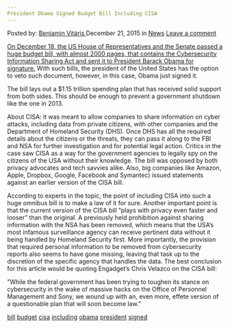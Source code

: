 ```yaml
---
President Obama Signed Budget Bill Including CISA
---
```

<article class="post-listing post-12720 post type-post status-publish format-standard hentry category-news tag-bill tag-budget tag-cisa tag-including tag-obama tag-president tag-signed">
<div class="post-inner">
<span>Posted by: <a href="https://www.deepdotweb.com/author/benjaminvi/" title="">Benjamin Vitáris </a></span>
<span>December 21, 2015</span>
<span>in <a href="https://www.deepdotweb.com/category/news/" rel="category tag">News</a></span>
<span><a href="https://www.deepdotweb.com/2015/12/21/president-obama-signed-budget-bill-including-cisa/#respond">Leave a comment</a></span>


<p><a href="http://www.engadget.com/2015/12/18/house-senate-pass-budget-with-cisa/">On December 18, the US House of Representatives and the Senate passed a huge budget bill, with almost 2000 pages, that contains the Cybersecurity Information Sharing Act and sent it to President Barack Obama for signature.</a> With such bills, the president of the United States has the option to veto such document, however, in this case, Obama just signed it.</p>
<p>The bill lays out a $1.15 trillion spending plan that has received solid support from both sides. This should be enough to prevent a government shutdown like the one in 2013.</p>
<p>About CISA: it was meant to allow companies to share information on cyber attacks, including data from private citizens, with other companies and the Department of Homeland Security (DHS). Once DHS has all the required details about the citizens or the threats, they can pass it along to the FBI and NSA for further investigation and for potential legal action. Critics in the case saw CISA as a way for the government agencies to legally spy on the citizens of the USA without their knowledge. The bill was opposed by both privacy advocates and tech savvies alike. Also, big companies like Amazon, Apple, Dropbox, Google, Facebook and Symantec) issued statements against an earlier version of the CISA bill.</p>
<p>According to experts in the topic, the point of including CISA into such a huge omnibus bill is to make a law of it for sure. Another important point is that the current version of the CISA bill ”plays with privacy even faster and looser” than the original. A previously held prohibition against sharing information with the NSA has been removed, which means that the USA&#8217;s most infamous surveillance agency can receive pertinent data without it being handled by Homeland Security first. More importantly, the provision that required personal information to be removed from cybersecurity reports also seems to have gone missing, leaving that task up to the discretion of the specific agency that handles the data. The best conclusion for this article would be quoting Engadget’s Chris Velazco on the CISA bill:</p>
<p>”While the federal government has been trying to toughen its stance on cybersecurity in the wake of massive hacks on the Office of Personnel Management and Sony, we wound up with an, even more, effete version of a questionable plan that will soon become law.”</p>
</div>
<a href="https://www.deepdotweb.com/tag/bill/" rel="tag">bill</a> <a href="https://www.deepdotweb.com/tag/budget/" rel="tag">budget</a> <a href="https://www.deepdotweb.com/tag/cisa/" rel="tag">cisa</a> <a href="https://www.deepdotweb.com/tag/including/" rel="tag">including</a> <a href="https://www.deepdotweb.com/tag/obama/" rel="tag">obama</a> <a href="https://www.deepdotweb.com/tag/president/" rel="tag">president</a> <a href="https://www.deepdotweb.com/tag/signed/" rel="tag">signed</a></span> <span style="display:none" class="updated">2015-12-21<a href="https://www.deepdotweb.com/author/benjaminvi/" title="Posts by Benjamin Vitáris" rel="author">Benjamin Vitáris</a></strong></div>
</div>
</article>


